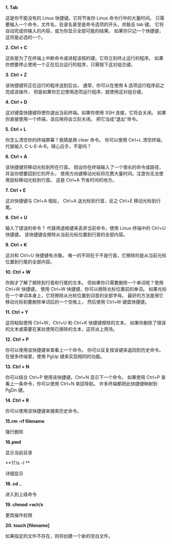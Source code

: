 **1. Tab**  

这是你不能没有的 Linux 快捷键。它将节省你 Linux 命令行中的大量时间。
只需要输入一个命令，文件名，目录名甚至是命令选项的开头，并敲击 tab 键。 它将自动完成你输入的内容，或为你显示全部可能的结果。
如果你只记一个快捷键，这将是必选的一个。

**2. Ctrl + C**  

这些是为了在终端上中断命令或进程该按的键。它将立刻终止运行的程序。
如果你想要停止使用一个正在后台运行的程序，只需按下这对组合键。

**3. Ctrl + Z**   

该快捷键将正在运行的程序送到后台。 通常，你可以在使用 & 选项运行程序前之完成该操作， 但是如果你忘记使用选项运行程序，就使用这对组合键。

**4. Ctrl + D**

这对键盘快捷键将使你退出当前终端。如果你使用 SSH 连接，它将会关闭。 如果你直接使用一个终端，该应用将会立刻关闭。
把它当成“退出”命令。

**5. Ctrl + L**

你怎么清空你的终端屏幕？我猜是用 clear 命令。
你可以使用 Ctrl+L 清空终端，代替输入 C-L-E-A-R。得心应手，不是吗？

**6. Ctrl + A**

该快捷键将移动光标到所在行首。
假设你在终端输入了一个很长的命令或路径，并且你想要回到它的开头， 使用方向键移动光标将花费大量时间。注意你无法使用鼠标移动光标到行首。
这是 Ctrl+A 节省时间的地方。

**7. Ctrl + E**

这对快捷键与 Ctrl+A 相反。 Ctrl+A 送光标到行首，反之 Ctrl+E 移动光标到行尾。

**8. Ctrl + U**

输入了错误的命令？ 代替用退格键来丢弃当前命令，使用 Linux 终端中的 Ctrl+U 快捷键。 该快捷键会擦除从当前光标位置到行首的全部内容。

**9. Ctrl + K**  

这对和 Ctrl+U 快捷键有点像。 唯一的不同在于不是行首，它擦除的是从当前光标位置到行尾的全部内容。  

**10. Ctrl + W**  

你刚才了解了擦除到行首和行尾的文本。 但如果你只需要删除一个单词呢？使用 Ctrl+W 快捷键。
使用 Ctrl+W 快捷键，你可以擦除光标位置前的单词。 如果光标在一个单词本身上，它将擦除从光标位置到词首的全部字母。
最好的方法是用它移动光标到要删除单词后的一个空格上， 然后使用 Ctrl+W 键盘快捷键。  

**11. Ctrl + Y**  

这将粘贴使用 Ctrl+W，Ctrl+U 和 Ctrl+K 快捷键擦除的文本。 如果你删除了错误的文本或需要在某处使用已擦除的文本，这将派上用场。  

**12. Ctrl + P**  

你可以使用该快捷键来查看上一个命令。 你可以反复按该键来返回到历史命令。 在很多终端里，使用 PgUp 键来实现相同的功能。  

**13. Ctrl + N**  

你可以结合 Ctrl+P 使用该快捷键。Ctrl+N 显示下一个命令。 如果使用 Ctrl+P 查看上一条命令，你可以使用 Ctrl+N 来回导航。 许多终端都把此快捷键映射到 PgDn 键。  

**14. Ctrl + R**  

你可以使用该快捷键来搜索历史命令。  

**15.rm -rf filename**  

强行删除  

**16.pwd**  

显示当前目录  

**17.ls -l **  

详细显示  

**18. cd ..**  

进入到上级命令  

**19. chmod +w/r/x**  

更改操作权限  

**20. touch [filename]**  

如果指定的文件不存在，则将创建一个新的空白文件。  

